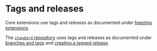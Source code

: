 # Tags and releases

Core extensions use tags and releases as documented under [freezing extensions](../standard/deployment#freeze-extensions).

The [`standard` repository](https://github.com/open-contracting/standard) uses tags and releases as documented under [branches and tags](../standard/repository/#branches-and-tags) and [creating a tagged release](../standard/deployment/#create-a-tagged-release).
